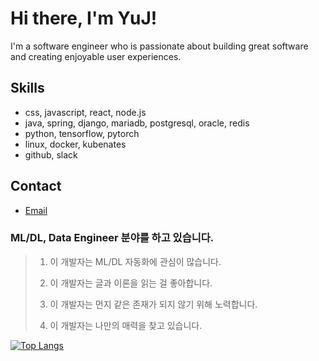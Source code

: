 # Hi there, I'm YuJ!

I'm a software engineer who is passionate about building great software and creating enjoyable user experiences.

## Skills

- css, javascript, react, node.js
- java, spring, django, mariadb, postgresql, oracle, redis
- python, tensorflow, pytorch
- linux, docker, kubenates
- github, slack

## Contact

- [Email](mailto:un3561@naver.com)

### ML/DL, Data Engineer 분야를 하고 있습니다.
  
> 1. 이 개발자는 ML/DL 자동화에 관심이 많습니다.
> 
> 2. 이 개발자는 글과 이론을 읽는 걸 좋아합니다.
>
> 3. 이 개발자는 먼지 같은 존재가 되지 않기 위해 노력합니다.
> 
> 4. 이 개발자는 나만의 매력을 찾고 있습니다.

[![Top Langs](https://github-readme-stats.vercel.app/api/top-langs/?username=yuj0630)](https://github.com/yuj0630/github-readme-stats)
<!--
**yuj0630/yuj0630** is a ✨ _special_ ✨ repository because its `README.md` (this file) appears on your GitHub profile.

![youngun's GitHub stats](https://github-readme-stats.vercel.app/api?username=yuj0630&show_icons=true&theme=transparent)

Here are some ideas to get you started:

- 🔭 I’m currently working on ...
- 🌱 I’m currently learning ...
- 👯 I’m looking to collaborate on ...
- 🤔 I’m looking for help with ...
- 💬 Ask me about ...
- 📫 How to reach me: ...
- 😄 Pronouns: ...
- ⚡ Fun fact: ...
-->
